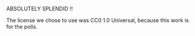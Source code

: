 ABSOLUTELY SPLENDID !!

The license we chose to use was CC0 1.0 Universal, because this work is for the polis.
